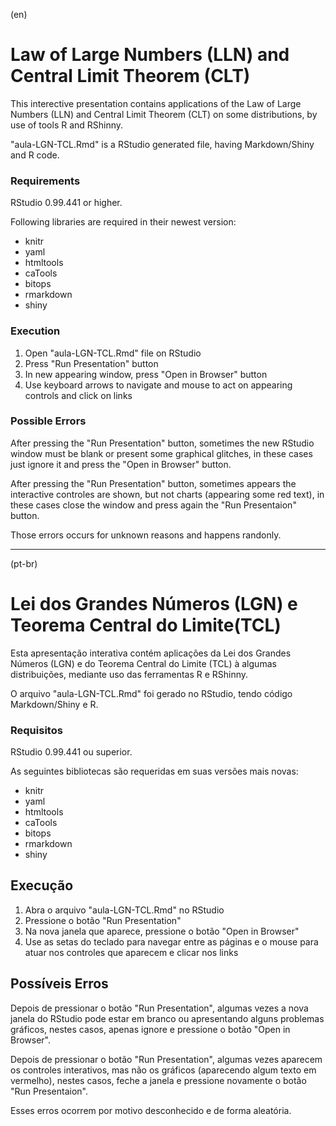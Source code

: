 (en)
# Law of Large Numbers (LLN) and Central Limit Theorem (CLT)

This interective presentation contains applications of the Law of Large Numbers (LLN) and Central Limit Theorem (CLT) on some distributions, by use of tools R and RShinny.

"aula-LGN-TCL.Rmd" is a RStudio generated file, having Markdown/Shiny and R code.

### Requirements

RStudio 0.99.441 or higher.

Following libraries are required in their newest version:

- knitr
- yaml
- htmltools
- caTools
- bitops
- rmarkdown
- shiny

### Execution

1. Open "aula-LGN-TCL.Rmd" file on RStudio
2. Press "Run Presentation" button
3. In new appearing window, press "Open in Browser" button
4. Use keyboard arrows to navigate and mouse to act on appearing controls and click on links

### Possible Errors

After pressing the "Run Presentation" button, sometimes the new RStudio window must be blank or present some graphical glitches, in these cases just ignore it and press the "Open in Browser" button.

After pressing the "Run Presentation" button, sometimes appears the interactive controles are shown, but not charts (appearing some red text), in these cases close the window and press again the "Run Presentaion" button.

Those errors occurs for unknown reasons and happens randonly.

--------------------------------------------------------------------------------------------------------------------
(pt-br)

# Lei dos Grandes Números (LGN) e Teorema Central do Limite(TCL)

Esta apresentação interativa contém aplicações da Lei dos Grandes Números (LGN) e do Teorema Central do Limite (TCL) à algumas distribuições, mediante uso das ferramentas R e RShinny.

O arquivo "aula-LGN-TCL.Rmd" foi gerado no RStudio, tendo código Markdown/Shiny e R.

### Requisitos

RStudio 0.99.441 ou superior.

As seguintes bibliotecas são requeridas em suas versões mais novas:

- knitr
- yaml
- htmltools
- caTools
- bitops
- rmarkdown
- shiny

## Execução

1. Abra o arquivo "aula-LGN-TCL.Rmd" no RStudio
2. Pressione o botão "Run Presentation" 
3. Na nova janela que aparece, pressione o botão "Open in Browser"
4. Use as setas do teclado para navegar entre as páginas e o mouse para atuar nos controles que aparecem e clicar nos links

## Possíveis Erros

Depois de pressionar o botão "Run Presentation", algumas vezes a nova janela do RStudio pode estar em branco ou apresentando alguns problemas gráficos, nestes casos, apenas ignore e pressione o botão "Open in Browser".

Depois de pressionar o botão "Run Presentation", algumas vezes aparecem os controles interativos, mas não os gráficos (aparecendo algum texto em vermelho), nestes casos, feche a janela e pressione novamente o botão "Run Presentaion".

Esses erros ocorrem por motivo desconhecido e de forma aleatória.

